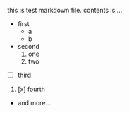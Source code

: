 this is test markdown file.
contents is ...
+ first
  + a
  + b
+ second
  1. one
  2. two
+ [ ] third
1. [x] fourth
+ and more...

